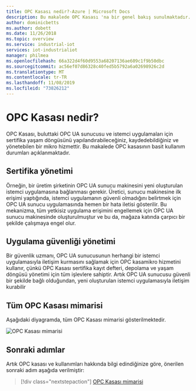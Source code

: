 ```yaml
---
title: OPC Kasası nedir?-Azure | Microsoft Docs
description: Bu makalede OPC Kasası 'na bir genel bakış sunulmaktadır. Bulutta OPC UA uygulamaları için sertifika yaşam döngüsünü yapılandırabilir, kaydedebilir ve yönetebilir.
author: dominicbetts
ms.author: dobett
ms.date: 11/26/2018
ms.topic: overview
ms.service: industrial-iot
services: iot-industrialiot
manager: philmea
ms.openlocfilehash: 66a322d4f60d9553a68207136ae609c1f9b50dbc
ms.sourcegitcommit: ac56ef07d86328c40fed5b5792a6a02698926c2d
ms.translationtype: MT
ms.contentlocale: tr-TR
ms.lasthandoff: 11/08/2019
ms.locfileid: "73826212"
---
```

# <a name="what-is-opc-vault"></a>OPC Kasası nedir?

OPC Kasası, buluttaki OPC UA sunucusu ve istemci uygulamaları için sertifika yaşam döngüsünü yapılandırabileceğiniz, kaydedebildiğiniz ve yönetebilen bir mikro hizmettir. Bu makalede OPC kasasının basit kullanım durumları açıklanmaktadır.

## <a name="certificate-management"></a>Sertifika yönetimi

Örneğin, bir üretim şirketinin OPC UA sunucu makinesini yeni oluşturulan istemci uygulamasına bağlanması gerekir. Üretici, sunucu makinesine ilk erişimi yaptığında, istemci uygulamanın güvenli olmadığını belirtmek için OPC UA sunucu uygulamasında hemen bir hata iletisi gösterilir. Bu mekanizma, tüm yetkisiz uygulama erişimini engellemek için OPC UA sunucu makinesinde oluşturulmuştur ve bu da, mağaza katında çarpıcı bir şekilde çalışmaya engel olur.

## <a name="application-security-management"></a>Uygulama güvenliği yönetimi
Bir güvenlik uzmanı, OPC UA sunucusunun herhangi bir istemci uygulamasıyla iletişim kurmasını sağlamak için OPC kasamikro hizmetini kullanır, çünkü OPC Kasası sertifika kayıt defteri, depolama ve yaşam döngüsü yönetimi için tüm işlevlere sahiptir. Artık OPC UA sunucusu güvenli bir şekilde bağlı olduğundan, yeni oluşturulan istemci uygulamasıyla iletişim kurabilir

## <a name="the-complete-opc-vault-architecture"></a>Tüm OPC Kasası mimarisi
Aşağıdaki diyagramda, tüm OPC Kasası mimarisi gösterilmektedir.

![OPC Kasası mimarisi](media/overview-opc-vault-architecture/opc-vault.png)

## <a name="next-steps"></a>Sonraki adımlar

Artık OPC kasası ve kullanımları hakkında bilgi edindiğinize göre, önerilen sonraki adım aşağıda verilmiştir:

> [!div class="nextstepaction"]
> [OPC Kasası mimarisi](overview-opc-vault-architecture.md)
